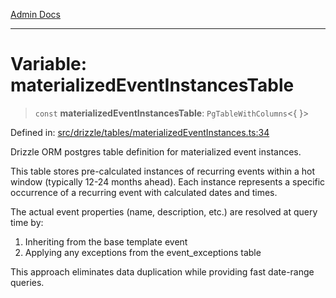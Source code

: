 [Admin Docs](/)

***

# Variable: materializedEventInstancesTable

> `const` **materializedEventInstancesTable**: `PgTableWithColumns`\<\{ \}\>

Defined in: [src/drizzle/tables/materializedEventInstances.ts:34](https://github.com/gautam-divyanshu/talawa-api/blob/de42235531e11387f0ad0479547630845dbc8b37/src/drizzle/tables/materializedEventInstances.ts#L34)

Drizzle ORM postgres table definition for materialized event instances.

This table stores pre-calculated instances of recurring events within a hot window
(typically 12-24 months ahead). Each instance represents a specific occurrence
of a recurring event with calculated dates and times.

The actual event properties (name, description, etc.) are resolved at query time by:
1. Inheriting from the base template event
2. Applying any exceptions from the event_exceptions table

This approach eliminates data duplication while providing fast date-range queries.

